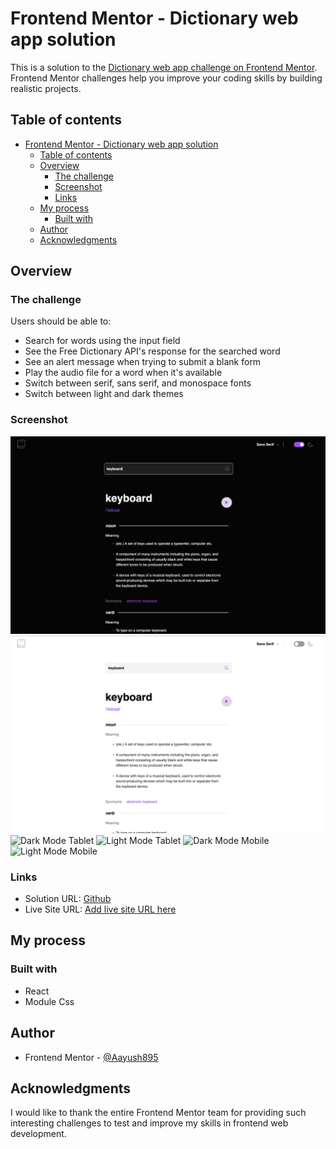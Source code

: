 # Frontend Mentor - Dictionary web app solution

This is a solution to the [Dictionary web app challenge on Frontend Mentor](https://www.frontendmentor.io/challenges/dictionary-web-app-h5wwnyuKFL). Frontend Mentor challenges help you improve your coding skills by building realistic projects. 

## Table of contents

- [Frontend Mentor - Dictionary web app solution](#frontend-mentor---dictionary-web-app-solution)
  - [Table of contents](#table-of-contents)
  - [Overview](#overview)
    - [The challenge](#the-challenge)
    - [Screenshot](#screenshot)
    - [Links](#links)
  - [My process](#my-process)
    - [Built with](#built-with)
  - [Author](#author)
  - [Acknowledgments](#acknowledgments)

## Overview

### The challenge

Users should be able to:

- Search for words using the input field
- See the Free Dictionary API's response for the searched word
- See an alert message when trying to submit a blank form
- Play the audio file for a word when it's available
- Switch between serif, sans serif, and monospace fonts
- Switch between light and dark themes

### Screenshot

![Dark Mode Laptop](./Screenshots/darkMode.png)
![Light Mode Laptop](./Screenshots/lightMode.png)
![Dark Mode Tablet](./Screenshots/darkTablet.png.png)
![Light Mode Tablet](./Screenshots/lightTablet.png.png)
![Dark Mode Mobile](./Screenshots/darkMobile.png.png)
![Light Mode Mobile](./Screenshots/lightMobile.png.png)


### Links

- Solution URL: [Github](https://github.com/Aayush895/Frontend-Dictionary-App)
- Live Site URL: [Add live site URL here](https://your-live-site-url.com)

## My process

### Built with

- React
- Module Css

## Author

- Frontend Mentor - [@Aayush895](https://www.frontendmentor.io/profile/Aayush895)

## Acknowledgments

I would like to thank the entire Frontend Mentor team for providing such interesting challenges to test and improve my skills in frontend web development.


